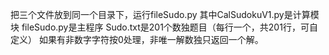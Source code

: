 把三个文件放到同一个目录下，运行fileSudo.py
其中CalSudokuV1.py是计算模块
fileSudo.py是主程序
Sudo.txt是201个数独题目（每行一个，共201行，可自定义）
如果有非数字字符按0处理，非唯一解数独只返回一个解。
